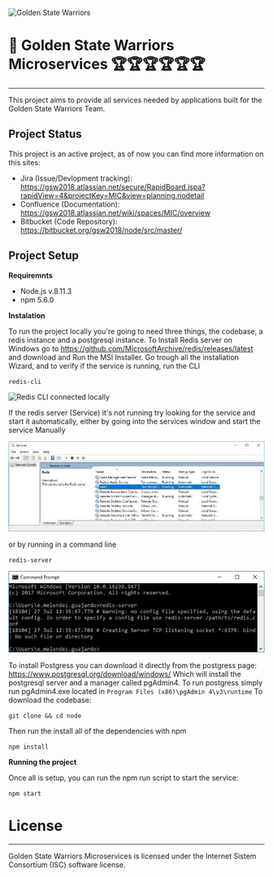 ![Golden State Warriors](https://i.cdn.turner.com/nba/nba/.element/img/1.0/teamsites/logos/teamlogos_500x500/gsw.png)
# :basketball: **Golden State Warriors Microservices** :trophy::trophy::trophy::trophy::trophy::trophy:
-------------------------
This project aims to provide all services needed by applications built for the Golden State Warriors Team.
## **Project Status**
This project is an active project, as of now you can find more information on this sites:

* Jira (Issue/Devlopment tracking): https://gsw2018.atlassian.net/secure/RapidBoard.jspa?rapidView=4&projectKey=MIC&view=planning.nodetail
* Confluence (Documentation): https://gsw2018.atlassian.net/wiki/spaces/MIC/overview
* Bitbucket (Code Repository): https://bitbucket.org/gsw2018/node/src/master/
## **Project Setup**
**Requiremnts**

* Node.js v.8.11.3
* npm 5.6.0

**Instalation**

To run the project locally you're going to need three things, the codebase, a redis instance and a postgresql instance.
To Install Redis server on Windows go to https://github.com/MicrosoftArchive/redis/releases/latest
and download and Run the MSI Installer. Go trough all the installation Wizard, and to verify if the service is running, run the CLI

    redis-cli

![Redis CLI connected locally](./images/redis-cli.JPG)

If the redis server (Service) it's not running try looking for the service and start it automatically, either by going into the services window and start the service Manually

![Windows Service, Redis](./images/Redis-server.JPG)

or by running in a command line

    redis-server

![Windows service, command-line](./images/Redis-server-cmd.JPG)

To install Postgress you can download it directly from the postgress page: https://www.postgresql.org/download/windows/
Which will install the postgresql server and a manager called pgAdmin4.
To run postgress simply run pgAdmin4.exe located in `Program Files (x86)\pgAdmin 4\v3\runtime`
To download the codebase:

    git clone && cd node

Then run the install all of the dependencies with npm

    npm install

**Running the project**

Once all is setup, you can run the npm run script to start the service:

    npm start

# **License**
-------
Golden State Warriors Microservices is licensed under the Internet Sistem Consortium (ISC) software license.
